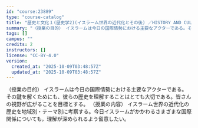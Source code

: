 ```yaml
---
id: "course:23889"
type: "course-catalog"
title: "歴史と文化１(歴史学2)(イスラーム世界の近代化とその後) ／HISTORY AND CULTURE1(HISTORY 2)(MODERNIZATION OF THE ISLAMIC WORLD AND BEYOND)"
summary: "（授業の目的） イスラームは今日の国際情勢における主要なアクターである。その鍵を解くためにも、彼らの歴史を理解することはとても大切である。皆さんの視野が広がることを目標とする。 （授業の内容） イスラーム世界の近代化の歴史を地域別・テーマ別…"
tags: []
campus: ""
credits: 2
instructors: []
license: "CC-BY-4.0"
version:
  created_at: "2025-10-09T03:48:57Z"
  updated_at: "2025-10-09T03:48:57Z"
---
```

（授業の目的） イスラームは今日の国際情勢における主要なアクターである。その鍵を解くためにも、彼らの歴史を理解することはとても大切である。皆さんの視野が広がることを目標とする。 （授業の内容） イスラーム世界の近代化の歴史を地域別・テーマ別に考察する。今日イスラームがかかわるさまざまな国際関係についても，理解が深められるよう留意したい。

